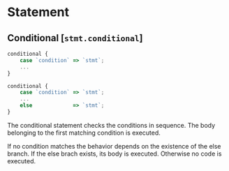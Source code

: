 # Statement

## Conditional [`stmt.conditional`]

```js
conditional {
    case `condition` => `stmt`;
    ...
}
```

```js
conditional {
    case `condition` => `stmt`;
    ...
    else             => `stmt`;
}
```

The conditional statement checks the conditions in sequence.
The body belonging to the first matching condition is executed.

If no condition matches the behavior depends on the existence of the else branch.
If the else brach exists, its body is executed.
Otherwise no code is executed.